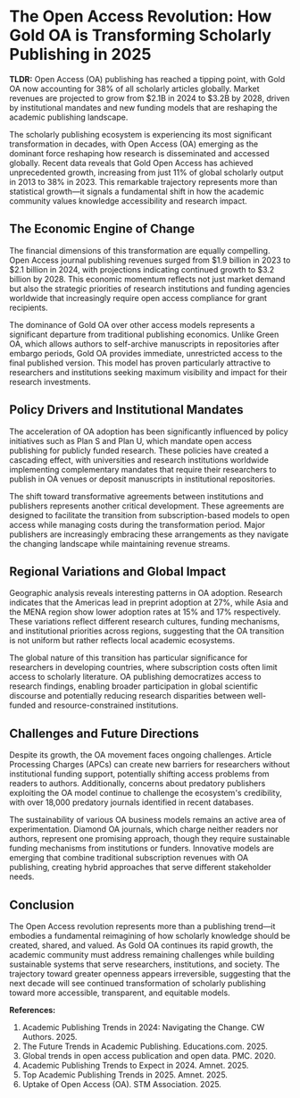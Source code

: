 # The Open Access Revolution: How Gold OA is Transforming Scholarly Publishing in 2025

**TLDR:** Open Access (OA) publishing has reached a tipping point, with Gold OA now accounting for 38% of all scholarly articles globally. Market revenues are projected to grow from $2.1B in 2024 to $3.2B by 2028, driven by institutional mandates and new funding models that are reshaping the academic publishing landscape.

The scholarly publishing ecosystem is experiencing its most significant transformation in decades, with Open Access (OA) emerging as the dominant force reshaping how research is disseminated and accessed globally. Recent data reveals that Gold Open Access has achieved unprecedented growth, increasing from just 11% of global scholarly output in 2013 to 38% in 2023. This remarkable trajectory represents more than statistical growth—it signals a fundamental shift in how the academic community values knowledge accessibility and research impact.

## The Economic Engine of Change

The financial dimensions of this transformation are equally compelling. Open Access journal publishing revenues surged from $1.9 billion in 2023 to $2.1 billion in 2024, with projections indicating continued growth to $3.2 billion by 2028. This economic momentum reflects not just market demand but also the strategic priorities of research institutions and funding agencies worldwide that increasingly require open access compliance for grant recipients.

The dominance of Gold OA over other access models represents a significant departure from traditional publishing economics. Unlike Green OA, which allows authors to self-archive manuscripts in repositories after embargo periods, Gold OA provides immediate, unrestricted access to the final published version. This model has proven particularly attractive to researchers and institutions seeking maximum visibility and impact for their research investments.

## Policy Drivers and Institutional Mandates

The acceleration of OA adoption has been significantly influenced by policy initiatives such as Plan S and Plan U, which mandate open access publishing for publicly funded research. These policies have created a cascading effect, with universities and research institutions worldwide implementing complementary mandates that require their researchers to publish in OA venues or deposit manuscripts in institutional repositories.

The shift toward transformative agreements between institutions and publishers represents another critical development. These agreements are designed to facilitate the transition from subscription-based models to open access while managing costs during the transformation period. Major publishers are increasingly embracing these arrangements as they navigate the changing landscape while maintaining revenue streams.

## Regional Variations and Global Impact

Geographic analysis reveals interesting patterns in OA adoption. Research indicates that the Americas lead in preprint adoption at 27%, while Asia and the MENA region show lower adoption rates at 15% and 17% respectively. These variations reflect different research cultures, funding mechanisms, and institutional priorities across regions, suggesting that the OA transition is not uniform but rather reflects local academic ecosystems.

The global nature of this transition has particular significance for researchers in developing countries, where subscription costs often limit access to scholarly literature. OA publishing democratizes access to research findings, enabling broader participation in global scientific discourse and potentially reducing research disparities between well-funded and resource-constrained institutions.

## Challenges and Future Directions

Despite its growth, the OA movement faces ongoing challenges. Article Processing Charges (APCs) can create new barriers for researchers without institutional funding support, potentially shifting access problems from readers to authors. Additionally, concerns about predatory publishers exploiting the OA model continue to challenge the ecosystem's credibility, with over 18,000 predatory journals identified in recent databases.

The sustainability of various OA business models remains an active area of experimentation. Diamond OA journals, which charge neither readers nor authors, represent one promising approach, though they require sustainable funding mechanisms from institutions or funders. Innovative models are emerging that combine traditional subscription revenues with OA publishing, creating hybrid approaches that serve different stakeholder needs.

## Conclusion

The Open Access revolution represents more than a publishing trend—it embodies a fundamental reimagining of how scholarly knowledge should be created, shared, and valued. As Gold OA continues its rapid growth, the academic community must address remaining challenges while building sustainable systems that serve researchers, institutions, and society. The trajectory toward greater openness appears irreversible, suggesting that the next decade will see continued transformation of scholarly publishing toward more accessible, transparent, and equitable models.

**References:**
1. Academic Publishing Trends in 2024: Navigating the Change. CW Authors. 2025.
2. The Future Trends in Academic Publishing. Educations.com. 2025.
3. Global trends in open access publication and open data. PMC. 2020.
4. Academic Publishing Trends to Expect in 2024. Amnet. 2025.
5. Top Academic Publishing Trends in 2025. Amnet. 2025.
6. Uptake of Open Access (OA). STM Association. 2025.